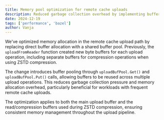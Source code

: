 ```yaml
---
title: Memory pool optimization for remote cache uploads
description: Reduced garbage collection overhead by implementing buffer pooling for remote cache upload operations
date: 2024-12-19
tags: ['performance', 'bazel']
author: Vanja
---
```


We've optimized memory allocation in the remote cache upload path by replacing direct buffer allocation with a shared buffer pool. Previously, the `uploadFromReader` function created new byte buffers for each upload operation, including separate buffers for compression operations when using ZSTD compression.

The change introduces buffer pooling through `uploadBufPool.Get()` and `uploadBufPool.Put()` calls, allowing buffers to be reused across multiple upload operations. This reduces garbage collection pressure and memory allocation overhead, particularly beneficial for workloads with frequent remote cache uploads.

The optimization applies to both the main upload buffer and the read/compression buffers used during ZSTD compression, ensuring consistent memory management throughout the upload pipeline.